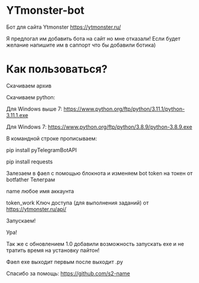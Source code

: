 # YTmonster-bot
Бот для сайта Ytmonster
https://ytmonster.ru/

Я предлогал им добавить бота на сайт но мне отказали! Если будет желание напишите им в саппорт что бы добавили ботика)

# Как пользоваться?
Скачиваем архив

Скачиваем python:

Для Windows выше 7: https://www.python.org/ftp/python/3.11.1/python-3.11.1.exe

Для Windows 7: https://www.python.org/ftp/python/3.8.9/python-3.8.9.exe

В командной строке прописываем: 

pip install pyTelegramBotAPI

pip install requests

Залезаем в фаел с помощью блокнота и изменяем bot token на токен от botfather Телеграм

name  любое имя аккаунта

token_work Ключ доступа (для выполнения заданий) от https://ytmonster.ru/api/

Запускаем!

Ура!

Так же с обновлением 1.0 добавили возможность запускать exe и не тратить время на установку пайтон!

Фаел exe выходит первым после выходит .py

Спасибо за помощь: https://github.com/s2-name
